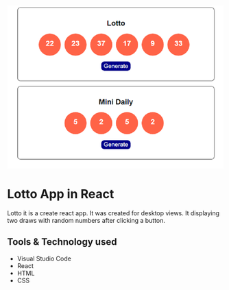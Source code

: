 ![Lotto](src/img/github-main.png)
# Lotto App in React

Lotto it is a create react app. It was created for desktop views. It displaying two draws with
random numbers after clicking a button.

## Tools & Technology used

- Visual Studio Code
- React
- HTML
- CSS
